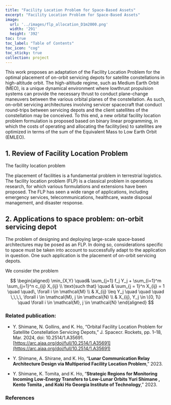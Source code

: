 ```yaml
---
title: "Facility Location Problem for Space-Based Assets"
excerpt: "Facility Location Problem for Space-Based Assets"
image: 
  url: '../images/flp_allocation_D1m2000.png'
  width: '291'
  height: '392'
toc: true
toc_label: "Table of Contents"
toc_icon: "cog"
toc_sticky: true
collection: project
---
```


This work proposes an adaptation of the Facility Location Problem for the optimal placement
of on-orbit servicing depots for satellite constellations in high-altitude orbit. The high-altitude regime, such as Medium Earth Orbit (MEO), is a unique dynamical environment where lowthrust propulsion systems can provide the necessary thrust to conduct plane-change maneuvers between the various orbital planes of the constellation. As such, on-orbit servicing architectures involving servicer spacecraft that conduct round-trips between servicing depots and the client satellites of the constellation may be conceived. To this end, a new orbital facility location problem formulation is proposed based on binary linear programming, in which the costs of operating and allocating the facility(ies) to satellites are optimized in terms of the sum of the Equivalent Mass to Low Earth Orbit (EMLEO). 


## 1. Review of Facility Location Problem

The facility location problem 

The placement of facilities is a fundamental problem in terrestrial logistics. The facility location problem (FLP) is a classical problem in operations research, for which various formulations and extensions have been proposed. 
The FLP has seen a wide range of applications, including emergency services, telecommunications, healthcare, waste disposal management, and disaster response. 


## 2. Applications to space problem: on-orbit servicing depot

The problem of designing and deploying large-scale space-based architectures may be posed as an FLP. In doing so, considerations specific to space must be taken into account to successfully adapt to the application in question. 
One such application is the placement of on-orbit servicing depots. 

We consider the problem

$$
\begin{aligned}
  \min_{X,Y} \quad& \sum_{j=1} f_j Y_j + \sum_{i=1}^m \sum_{j=1}^n c_{ij} X_{ij}
  \\
  \text{such that} \quad
  & \sum_{j = 1}^n X_{ij} = 1 \quad \quad\, \forall i \in \mathcal{M}
  \\
  & X_{ij} \leq Y_j        \quad \quad \quad \,\,\,\, \forall i \in \mathcal{M}, j \in \mathcal{N}
  \\
  & X_{ij}, Y_j \in \{0, 1\} \quad \forall i \in \mathcal{M}, j \in \mathcal{N}
\end{aligned}
$$


### Related publication:

- Y. Shimane, N. Gollins, and K. Ho, “Orbital Facility Location Problem for Satellite Constellation Servicing Depots,” J. Spacecr. Rockets, pp. 1–18, Mar. 2024, doi: 10.2514/1.A35691. [https://arc.aiaa.org/doi/full/10.2514/1.A35691](https://arc.aiaa.org/doi/full/10.2514/1.A35691)

- Y. Shimane, A. Shirane, and K. Ho, “**Lunar Communication Relay Architecture Design via Multiperiod Facility Location Problem**,” 2023.

- Y. Shimane, K. Tomita, and K. Ho, “**Strategic Regions for Monitoring Incoming Low-Energy Transfers to Low-Lunar Orbits Yuri Shimane , Kento Tomita , and Koki Ho Georgia Institute of Technology**,” 2023.


### References



